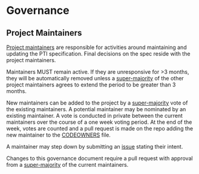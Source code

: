 # Governance

## Project Maintainers

[Project maintainers](CODEOWNERS) are responsible for activities around
maintaining and updating the PTI specification. Final decisions on the spec
reside with the project maintainers.

Maintainers MUST remain active. If they are unresponsive for >3 months, they
will be automatically removed unless a
[super-majority](https://en.wikipedia.org/wiki/Supermajority#Two-thirds_vote) of
the other project maintainers agrees to extend the period to be greater than 3
months.

New maintainers can be added to the project by a
[super-majority](https://en.wikipedia.org/wiki/Supermajority#Two-thirds_vote)
vote of the existing maintainers. A potential maintainer may be nominated by an
existing maintainer. A vote is conducted in private between the current
maintainers over the course of a one week voting period. At the end of the week,
votes are counted and a pull request is made on the repo adding the new
maintainer to the [CODEOWNERS](CODEOWNERS) file.

A maintainer may step down by submitting an
[issue](https://github.com/performancetestinterface/pti-spec/issues/new) stating their intent.

Changes to this governance document require a pull request with approval from a
[super-majority](https://en.wikipedia.org/wiki/Supermajority#Two-thirds_vote) of
the current maintainers.
